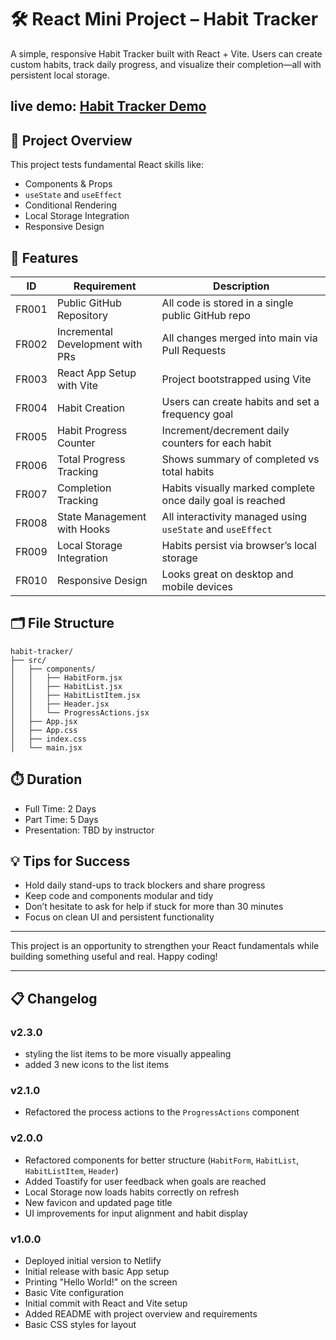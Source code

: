 
# 🛠️ React Mini Project – Habit Tracker

A simple, responsive Habit Tracker built with React + Vite. Users can create custom habits, track daily progress, and visualize their completion—all with persistent local storage.

## live demo: [Habit Tracker Demo](https://wbshabitracker.netlify.app/)

## 🚀 Project Overview

This project tests fundamental React skills like:

- Components & Props
- `useState` and `useEffect`
- Conditional Rendering
- Local Storage Integration
- Responsive Design

## 📌 Features

| ID     | Requirement                     | Description                                                                 |
|--------|----------------------------------|-----------------------------------------------------------------------------|
| FR001  | Public GitHub Repository         | All code is stored in a single public GitHub repo                           |
| FR002  | Incremental Development with PRs | All changes merged into main via Pull Requests                             |
| FR003  | React App Setup with Vite        | Project bootstrapped using Vite                                             |
| FR004  | Habit Creation                   | Users can create habits and set a frequency goal                            |
| FR005  | Habit Progress Counter           | Increment/decrement daily counters for each habit                           |
| FR006  | Total Progress Tracking          | Shows summary of completed vs total habits                                  |
| FR007  | Completion Tracking              | Habits visually marked complete once daily goal is reached                  |
| FR008  | State Management with Hooks      | All interactivity managed using `useState` and `useEffect`                  |
| FR009  | Local Storage Integration        | Habits persist via browser’s local storage                                  |
| FR010  | Responsive Design                | Looks great on desktop and mobile devices                                   |

## 🗂 File Structure

```
habit-tracker/
├── src/
│   ├── components/
│   │   ├── HabitForm.jsx
│   │   ├── HabitList.jsx
│   │   ├── HabitListItem.jsx
│   │   ├── Header.jsx
│   │   └── ProgressActions.jsx
│   ├── App.jsx
│   ├── App.css
│   ├── index.css
│   └── main.jsx
```

## ⏱️ Duration

- Full Time: 2 Days  
- Part Time: 5 Days  
- Presentation: TBD by instructor

## 💡 Tips for Success

- Hold daily stand-ups to track blockers and share progress
- Keep code and components modular and tidy
- Don’t hesitate to ask for help if stuck for more than 30 minutes
- Focus on clean UI and persistent functionality

---
This project is an opportunity to strengthen your React fundamentals while building something useful and real. Happy coding!

---

## 📋 Changelog

### v2.3.0

- styling the list items to be more visually appealing
- added 3 new icons to the list items

### v2.1.0

- Refactored the process actions to the `ProgressActions` component

### v2.0.0

- Refactored components for better structure (`HabitForm`, `HabitList`, `HabitListItem`, `Header`)
- Added Toastify for user feedback when goals are reached
- Local Storage now loads habits correctly on refresh
- New favicon and updated page title
- UI improvements for input alignment and habit display

### v1.0.0

- Deployed initial version to Netlify
- Initial release with basic App setup
- Printing "Hello World!" on the screen
- Basic Vite configuration
- Initial commit with React and Vite setup
- Added README with project overview and requirements
- Basic CSS styles for layout